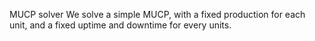 MUCP solver
We solve a simple MUCP, with a fixed production for each unit, and a fixed uptime and downtime for every units. 
